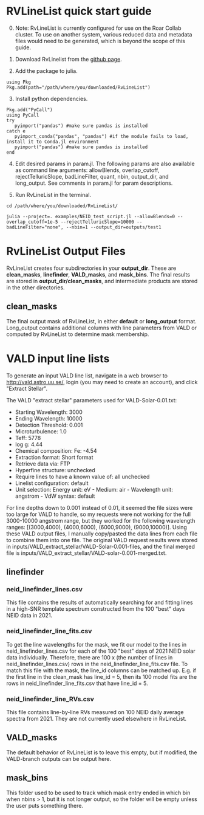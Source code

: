 # RVLineList quick start guide

0. Note: RvLineList is currently configured for use on the Roar Collab cluster. To use on another system, various reduced data and metadata files would need to be generated, which is beyond the scope of this guide.

1. Download RvLinelist from the [github page](https://github.com/alexander-wise/RvLineList).

2. Add the package to julia.
```
using Pkg
Pkg.add(path="/path/where/you/downloaded/RvLineList")
```

3. Install python dependencies.
```
Pkg.add("PyCall")
using PyCall
try
   pyimport("pandas") #make sure pandas is installed
catch e
   pyimport_conda("pandas", "pandas") #if the module fails to load, install it to Conda.jl environment
   pyimport("pandas") #make sure pandas is installed
end
```

4. Edit desired params in param.jl. The following params are also available as command line arguments: allowBlends, overlap_cutoff, rejectTelluricSlope, badLineFilter, quant, nbin, output_dir, and long_output. See comments in param.jl for param descriptions.

5. Run RvLineList in the terminal.
```
cd /path/where/you/downloaded/RvLineList/

julia --project=. examples/NEID_test_script.jl --allowBlends=0 --overlap_cutoff=1e-5 --rejectTelluricSlope=10000 --badLineFilter="none", --nbin=1 --output_dir=outputs/test1
```

# RvLineList Output Files

RvLineList creates four subdirectories in your **output_dir**. These are **clean_masks**, **linefinder**, **VALD_masks**, and **mask_bins**. The final results are stored in **output_dir/clean_masks**, and intermediate products are stored in the other directories.

## clean_masks

The final output mask of RvLineList, in either **default** or **long_output** format. Long_output contains additional columns with line parameters from VALD or computed by RvLineList to determine mask membership.

# VALD input line lists

To generate an input VALD line list, navigate in a web browser to http://vald.astro.uu.se/, login (you may need to create an account), and click "Extract Stellar".

The VALD "extract stellar" parameters used for VALD-Solar-0.01.txt:

* Starting Wavelength: 3000
* Ending Wavelength: 10000
* Detection Threshold: 0.001
* Microturbulence: 1.0
* Teff: 5778
* log g: 4.44
* Chemical composition: Fe: -4.54
* Extraction format: Short format
* Retrieve data via: FTP
* Hyperfine structure: unchecked
* Require lines to have a known value of: all unchecked
* Linelist configuration: default
* Unit selection: Energy unit: eV - Medium: air - Wavelength unit: angstrom - VdW syntax: default

For line depths down to 0.001 instead of 0.01, it seemed the file sizes were too large for VALD to handle, so my requests were not working for the full 3000-10000 angstrom range, but they worked for the following wavelength ranges: [(3000,4000), (4000,6000), (6000,9000), (9000,10000)]. Using these VALD output files, I manually copy/pasted the data lines from each file to combine them into one file. The original VALD request results were stored in inputs/VALD_extract_stellar/VALD-Solar-0.001-files, and the final merged file is inputs/VALD_extract_stellar/VALD-solar-0.001-merged.txt.



## linefinder

### neid_linefinder_lines.csv

This file contains the results of automatically searching for and fitting lines in a high-SNR template spectrum constructed from the 100 "best" days NEID data in 2021. 

### neid_linefinder_line_fits.csv

To get the line wavelengths for the mask, we fit our model to the lines in neid_linefinder_lines.csv for each of the 100 "best" days of 2021 NEID solar data individually. Therefore, there are 100 x (the number of lines in neid_linefinder_lines.csv) rows in the neid_linefinder_line_fits.csv file. To match this file with the mask, the line_id columns can be matched up. E.g. if the first line in the clean_mask has line_id = 5, then its 100 model fits are the rows in neid_linefinder_line_fits.csv that have line_id = 5.

### neid_linefinder_line_RVs.csv

This file contains line-by-line RVs measured on 100 NEID daily average spectra from 2021. They are not currently used elsewhere in RvLineList.

## VALD_masks

The default behavior of RvLineList is to leave this empty, but if modified, the VALD-branch outputs can be output here.

## mask_bins

This folder used to be used to track which mask entry ended in which bin when nbins > 1, but it is not longer output, so the folder will be empty unless the user puts something there.

